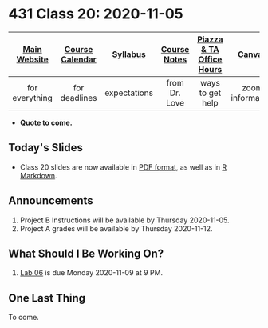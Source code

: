 # 431 Class 20: 2020-11-05

[Main Website](https://thomaselove.github.io/431/) | [Course Calendar](https://thomaselove.github.io/431/calendar.html) | [Syllabus](https://thomaselove.github.io/431-2020-syllabus/) | [Course Notes](https://thomaselove.github.io/431-notes/) | [Piazza & TA Office Hours](https://thomaselove.github.io/431/contact.html) | [Canvas](https://canvas.case.edu) | [Data and Code](https://thomaselove.github.io/431/data_index.html)
:-----------: | :--------------: | :----------: | :---------: | :-------------: | :-----------: | :------------:
for everything | for deadlines | expectations | from Dr. Love | ways to get help | zoom information | for downloads

- **Quote to come.**

## Today's Slides

- Class 20 slides are now available in [PDF format](https://github.com/THOMASELOVE/431-2020/blob/master/classes/class20/431_class-20-slides_2020.pdf), as well as in [R Markdown](https://github.com/THOMASELOVE/431-2020/blob/master/classes/class20/431_class-20-slides_2020.Rmd).

## Announcements

1. Project B Instructions will be available by Thursday 2020-11-05. 
2. Project A grades will be available by Thursday 2020-11-12.

## What Should I Be Working On?

1. [Lab 06](https://github.com/THOMASELOVE/431-2020/blob/master/labs/lab06/lab06.md) is due Monday 2020-11-09 at 9 PM.

## One Last Thing

To come.
